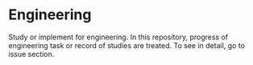 # Engineering
Study or implement for engineering.
In this repository, progress of engineering task or record of studies are treated.
To see in detail, go to issue section.
